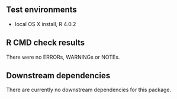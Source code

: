 ## Test environments
* local OS X install, R 4.0.2

## R CMD check results
There were no ERRORs, WARNINGs or NOTEs.

## Downstream dependencies
There are currently no downstream dependencies for this package.
